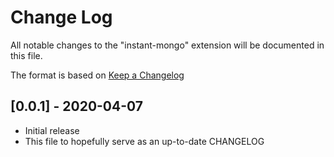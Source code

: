 # Change Log

All notable changes to the "instant-mongo" extension will be documented in this file.

The format is based on [Keep a Changelog](https://keepachangelog.com/en/1.0.0/)

## [0.0.1] - 2020-04-07

- Initial release
- This file to hopefully serve as an up-to-date CHANGELOG
